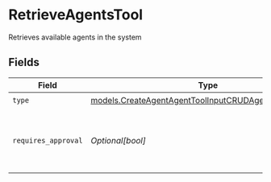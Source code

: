 # RetrieveAgentsTool

Retrieves available agents in the system


## Fields

| Field                                                                                                                | Type                                                                                                                 | Required                                                                                                             | Description                                                                                                          |
| -------------------------------------------------------------------------------------------------------------------- | -------------------------------------------------------------------------------------------------------------------- | -------------------------------------------------------------------------------------------------------------------- | -------------------------------------------------------------------------------------------------------------------- |
| `type`                                                                                                               | [models.CreateAgentAgentToolInputCRUDAgentsRequestType](../models/createagentagenttoolinputcrudagentsrequesttype.md) | :heavy_check_mark:                                                                                                   | N/A                                                                                                                  |
| `requires_approval`                                                                                                  | *Optional[bool]*                                                                                                     | :heavy_minus_sign:                                                                                                   | Whether this tool requires approval before execution                                                                 |